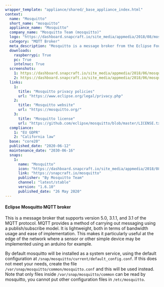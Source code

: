 ```yaml
---
wrapper_template: "appliance/shared/_base_appliance_index.html"
context:
  name: "Mosquitto"
  short_name: "mosquitto"
  appliance_name: "Mosquitto"
  company_name: "Mosquitto Team (mosquitto)"
  logo: "https://dashboard.snapcraft.io/site_media/appmedia/2018/08/mosquitto-logo-only.svg.png"
  category: "MQTT Broker"
  meta_description: "Mosquitto is a message broker from the Eclipse Foundation. MQTT provides a method of carrying out messaging using a publish/subscribe model. It is lightweight, both in terms of bandwidth usage and ease of implementation."
  downloads:
    raspberrypi: True
    pc: True
    intelnuc: True
  screenshots:
    1: https://dashboard.snapcraft.io/site_media/appmedia/2018/06/mosquitto_dbIlbAp.png
    2: https://dashboard.snapcraft.io/site_media/appmedia/2018/06/mosquitto_sub_d1aBoJH.png
  links:
    1:
      title: "Mosquitto privacy policies"
      url: "https://www.eclipse.org/legal/privacy.php"
    2:
      title: "Mosquitto website"
      url: "https://mosquitto.org/"
    3:
      title: "Mosquitto license"
      url: "https://github.com/eclipse/mosquitto/blob/master/LICENSE.txt"
  compliance:
    1: "EU GDPR"
    2: "California law"
  base: "core20"
  published_date: "2020-06-12"
  maintenance_date: "2030-06-16"
  snaps:
    1:
      name: "Mosquitto"
      icon: "https://dashboard.snapcraft.io/site_media/appmedia/2018/08/mosquitto-logo-only.svg.png"
      link: "https://snapcraft.io/mosquitto"
      publisher: "By Mosquitto Team"
      channel: "latest/stable"
      version: "1.6.10"
      published_date: "26 May 2020"
---
```

#### Eclipse Mosquitto MQTT broker

This is a message broker that supports version 5.0, 3.1.1, and 3.1 of the MQTT protocol. MQTT provides a method of carrying out messaging using a publish/subscribe model. It is lightweight, both in terms of bandwidth usage and ease of implementation. This makes it particularly useful at the edge of the network where a sensor or other simple device may be implemented using an arduino for example.

By default mosquitto will be installed as a system service, using the default configuration at `/snap/mosquitto/current/default_config.conf`. If this does not meet your needs, create the file `/var/snap/mosquitto/common/mosquitto.conf` and this will be used instead. Note that only files inside `/var/snap/mosquitto/common` can be read by mosquitto, you cannot put other configuration files in `/etc/mosquitto`.

